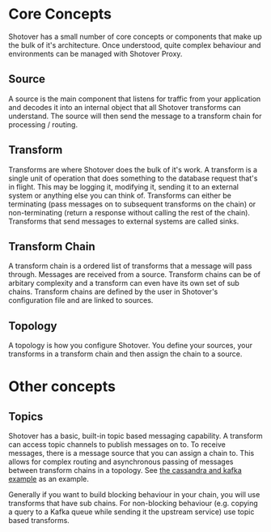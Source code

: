 # Core Concepts

Shotover has a small number of core concepts or components that make up the bulk of it's architecture. Once understood, quite complex behaviour and environments can be managed with Shotover Proxy.

## Source

A source is the main component that listens for traffic from your application and decodes it into an internal object that all Shotover transforms can understand. The source will then send the message to a transform chain for processing / routing. 

## Transform

Transforms are where Shotover does the bulk of it's work. A transform is a single unit of operation that does something to the database request that's in flight. This may be logging it, modifying it, sending it to an external system or anything else you can think of. Transforms can either be terminating (pass messages on to subsequent transforms on the chain) or non-terminating (return a response without calling the rest of the chain). Transforms that send messages to external systems are called sinks. 

## Transform Chain

A transform chain is a ordered list of transforms that a message will pass through. Messages are received from a source. Transform chains can be of arbitary complexity and a transform can even have its own set of sub chains. Transform chains are defined by the user in Shotover's configuration file and are linked to sources.


## Topology

A topology is how you configure Shotover. You define your sources, your transforms in a transform chain and then assign the chain to a source.

# Other concepts

## Topics

Shotover has a basic, built-in topic based messaging capability. A transform can access topic channels to publish messages on to. To receive messages, there is a message source that you can assign a chain to. This allows for complex routing and asynchronous passing of messages between transform chains in a topology. See [the cassandra and kafka example](/examples/cass-redis-kafka) as an example.

Generally if you want to build blocking behaviour in your chain, you will use transforms that have sub chains. For non-blocking behaviour (e.g. copying a query to a Kafka queue while sending it the upstream service) use topic based transforms.

